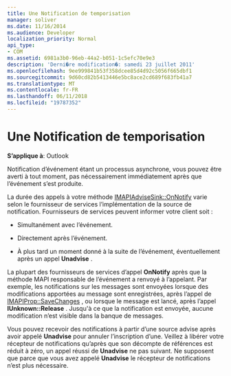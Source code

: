 ```yaml
---
title: Une Notification de temporisation
manager: soliver
ms.date: 11/16/2014
ms.audience: Developer
localization_priority: Normal
api_type:
- COM
ms.assetid: 6981a3b0-96eb-44a2-b051-1c5efc70e9e3
description: 'Derni�re modification�: samedi 23 juillet 2011'
ms.openlocfilehash: 9ee999841b53f358dcee85d4d92c5056f665dbf1
ms.sourcegitcommit: 9d60cd82b5413446e5bc8ace2cd689f683fb41a7
ms.translationtype: MT
ms.contentlocale: fr-FR
ms.lasthandoff: 06/11/2018
ms.locfileid: "19787352"
---
```

# <a name="timing-a-notification"></a>Une Notification de temporisation

  
  
**S’applique à**: Outlook 
  
Notification d’événement étant un processus asynchrone, vous pouvez être averti à tout moment, pas nécessairement immédiatement après que l’événement s’est produite.
  
 La durée des appels à votre méthode [IMAPIAdviseSink::OnNotify](imapiadvisesink-onnotify.md) varie selon le fournisseur de services l’implémentation de la source de notification. Fournisseurs de services peuvent informer votre client soit : 
  
- Simultanément avec l’événement.
    
- Directement après l’événement.
    
- À plus tard un moment donné à la suite de l’événement, éventuellement après un appel **Unadvise** . 
    
La plupart des fournisseurs de services d’appel **OnNotify** après que la méthode MAPI responsable de l’événement a renvoyé à l’appelant. Par exemple, les notifications sur les messages sont envoyées lorsque des modifications apportées au message sont enregistrées, après l’appel de [IMAPIProp::SaveChanges](imapiprop-savechanges.md) , ou lorsque le message est lancé, après l’appel **IUnknown::Release** . Jusqu'à ce que la notification est envoyée, aucune modification n’est visible dans la banque de messages. 
  
Vous pouvez recevoir des notifications à partir d’une source advise après avoir appelé **Unadvise** pour annuler l’inscription d’une. Veillez à libérer votre récepteur de notifications qu’après que son décompte de références est réduit à zéro, un appel réussi de **Unadvise** ne pas suivant. Ne supposent que parce que vous avez appelé **Unadvise** le récepteur de notifications n’est plus nécessaire. 
  


